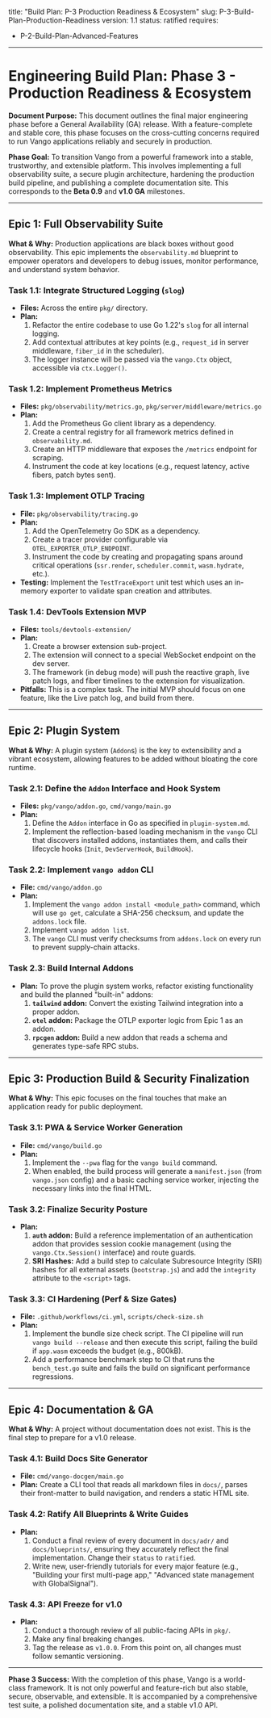 title: "Build Plan: P-3 Production Readiness & Ecosystem"
slug: P-3-Build-Plan-Production-Readiness
version: 1.1
status: ratified
requires:
  - P-2-Build-Plan-Advanced-Features
---

# Engineering Build Plan: Phase 3 - Production Readiness & Ecosystem

**Document Purpose:** This document outlines the final major engineering phase before a General Availability (GA) release. With a feature-complete and stable core, this phase focuses on the cross-cutting concerns required to run Vango applications reliably and securely in production.

**Phase Goal:** To transition Vango from a powerful framework into a stable, trustworthy, and extensible platform. This involves implementing a full observability suite, a secure plugin architecture, hardening the production build pipeline, and publishing a complete documentation site. This corresponds to the **Beta 0.9** and **v1.0 GA** milestones.

---

## Epic 1: Full Observability Suite

**What & Why:** Production applications are black boxes without good observability. This epic implements the `observability.md` blueprint to empower operators and developers to debug issues, monitor performance, and understand system behavior.

### Task 1.1: Integrate Structured Logging (`slog`)

*   **Files:** Across the entire `pkg/` directory.
*   **Plan:**
    1.  Refactor the entire codebase to use Go 1.22's `slog` for all internal logging.
    2.  Add contextual attributes at key points (e.g., `request_id` in server middleware, `fiber_id` in the scheduler).
    3.  The logger instance will be passed via the `vango.Ctx` object, accessible via `ctx.Logger()`.

### Task 1.2: Implement Prometheus Metrics

*   **Files:** `pkg/observability/metrics.go`, `pkg/server/middleware/metrics.go`
*   **Plan:**
    1.  Add the Prometheus Go client library as a dependency.
    2.  Create a central registry for all framework metrics defined in `observability.md`.
    3.  Create an HTTP middleware that exposes the `/metrics` endpoint for scraping.
    4.  Instrument the code at key locations (e.g., request latency, active fibers, patch bytes sent).

### Task 1.3: Implement OTLP Tracing

*   **File:** `pkg/observability/tracing.go`
*   **Plan:**
    1.  Add the OpenTelemetry Go SDK as a dependency.
    2.  Create a tracer provider configurable via `OTEL_EXPORTER_OTLP_ENDPOINT`.
    3.  Instrument the code by creating and propagating spans around critical operations (`ssr.render`, `scheduler.commit`, `wasm.hydrate`, etc.).
*   **Testing:** Implement the `TestTraceExport` unit test which uses an in-memory exporter to validate span creation and attributes.

### Task 1.4: DevTools Extension MVP

*   **Files:** `tools/devtools-extension/`
*   **Plan:**
    1.  Create a browser extension sub-project.
    2.  The extension will connect to a special WebSocket endpoint on the dev server.
    3.  The framework (in debug mode) will push the reactive graph, live patch logs, and fiber timelines to the extension for visualization.
*   **Pitfalls:** This is a complex task. The initial MVP should focus on one feature, like the Live patch log, and build from there.

---

## Epic 2: Plugin System

**What & Why:** A plugin system (`Addon`s) is the key to extensibility and a vibrant ecosystem, allowing features to be added without bloating the core runtime.

### Task 2.1: Define the `Addon` Interface and Hook System

*   **Files:** `pkg/vango/addon.go`, `cmd/vango/main.go`
*   **Plan:**
    1.  Define the `Addon` interface in Go as specified in `plugin-system.md`.
    2.  Implement the reflection-based loading mechanism in the `vango` CLI that discovers installed addons, instantiates them, and calls their lifecycle hooks (`Init`, `DevServerHook`, `BuildHook`).

### Task 2.2: Implement `vango addon` CLI

*   **File:** `cmd/vango/addon.go`
*   **Plan:**
    1.  Implement the `vango addon install <module_path>` command, which will use `go get`, calculate a SHA-256 checksum, and update the `addons.lock` file.
    2.  Implement `vango addon list`.
    3.  The `vango` CLI must verify checksums from `addons.lock` on every run to prevent supply-chain attacks.

### Task 2.3: Build Internal Addons

*   **Plan:** To prove the plugin system works, refactor existing functionality and build the planned "built-in" addons:
    1.  **`tailwind` addon:** Convert the existing Tailwind integration into a proper addon.
    2.  **`otel` addon:** Package the OTLP exporter logic from Epic 1 as an addon.
    3.  **`rpcgen` addon:** Build a new addon that reads a schema and generates type-safe RPC stubs.

---

## Epic 3: Production Build & Security Finalization

**What & Why:** This epic focuses on the final touches that make an application ready for public deployment.

### Task 3.1: PWA & Service Worker Generation

*   **File:** `cmd/vango/build.go`
*   **Plan:**
    1.  Implement the `--pwa` flag for the `vango build` command.
    2.  When enabled, the build process will generate a `manifest.json` (from `vango.json` config) and a basic caching service worker, injecting the necessary links into the final HTML.

### Task 3.2: Finalize Security Posture

*   **Plan:**
    1.  **`auth` addon:** Build a reference implementation of an authentication addon that provides session cookie management (using the `vango.Ctx.Session()` interface) and route guards.
    2.  **SRI Hashes:** Add a build step to calculate Subresource Integrity (SRI) hashes for all external assets (`bootstrap.js`) and add the `integrity` attribute to the `<script>` tags.

### Task 3.3: CI Hardening (Perf & Size Gates)

*   **File:** `.github/workflows/ci.yml`, `scripts/check-size.sh`
*   **Plan:**
    1.  Implement the bundle size check script. The CI pipeline will run `vango build --release` and then execute this script, failing the build if `app.wasm` exceeds the budget (e.g., 800kB).
    2.  Add a performance benchmark step to CI that runs the `bench_test.go` suite and fails the build on significant performance regressions.

---

## Epic 4: Documentation & GA

**What & Why:** A project without documentation does not exist. This is the final step to prepare for a v1.0 release.

### Task 4.1: Build Docs Site Generator

*   **File:** `cmd/vango-docgen/main.go`
*   **Plan:** Create a CLI tool that reads all markdown files in `docs/`, parses their front-matter to build navigation, and renders a static HTML site.

### Task 4.2: Ratify All Blueprints & Write Guides

*   **Plan:**
    1.  Conduct a final review of every document in `docs/adr/` and `docs/blueprints/`, ensuring they accurately reflect the final implementation. Change their `status` to `ratified`.
    2.  Write new, user-friendly tutorials for every major feature (e.g., "Building your first multi-page app," "Advanced state management with GlobalSignal").

### Task 4.3: API Freeze for v1.0

*   **Plan:**
    1.  Conduct a thorough review of all public-facing APIs in `pkg/`.
    2.  Make any final breaking changes.
    3.  Tag the release as `v1.0.0`. From this point on, all changes must follow semantic versioning.

---

**Phase 3 Success:** With the completion of this phase, Vango is a world-class framework. It is not only powerful and feature-rich but also stable, secure, observable, and extensible. It is accompanied by a comprehensive test suite, a polished documentation site, and a stable v1.0 API.